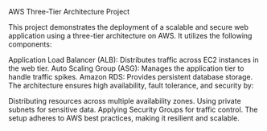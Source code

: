 AWS Three-Tier Architecture Project


This project demonstrates the deployment of a scalable and secure web application using a three-tier architecture on AWS. It utilizes the following components:

Application Load Balancer (ALB): Distributes traffic across EC2 instances in the web tier.
Auto Scaling Group (ASG): Manages the application tier to handle traffic spikes.
Amazon RDS: Provides persistent database storage.
The architecture ensures high availability, fault tolerance, and security by:

Distributing resources across multiple availability zones.
Using private subnets for sensitive data.
Applying Security Groups for traffic control.
The setup adheres to AWS best practices, making it resilient and scalable.
